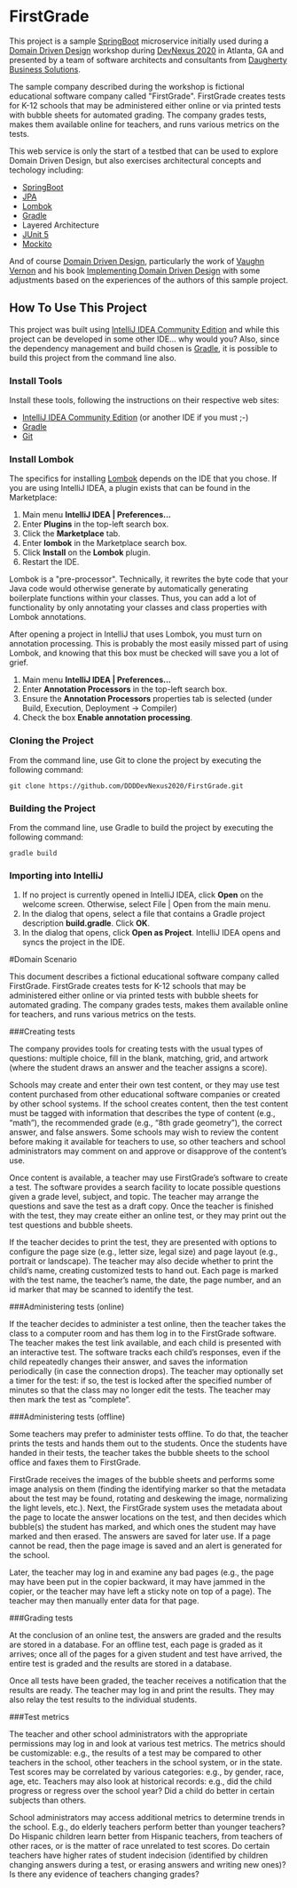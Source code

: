 # FirstGrade
This project is a sample [SpringBoot](https://spring.io/projects/spring-boot) microservice initially used during a [Domain Driven Design](https://dddcommunity.org/) workshop during [DevNexus 2020](https://devnexus.com/) in Atlanta, GA and presented by a team of software architects and consultants from [Daugherty Business Solutions](https://www.daugherty.com/).

The sample company described during the workshop is fictional educational software company called "FirstGrade". FirstGrade creates tests for K-12 schools that may be administered either online or via printed tests with bubble sheets for automated grading. The company grades tests, makes them available online for teachers, and runs various metrics on the tests.

This web service is only the start of a testbed that can be used to explore Domain Driven Design, but also exercises architectural concepts and techology including:

- [SpringBoot](https://spring.io/projects/spring-boot)
- [JPA](https://spring.io/projects/spring-data-jpa)
- [Lombok](https://projectlombok.org/)
- [Gradle](https://gradle.org/)
- Layered Architecture
- [JUnit 5](https://junit.org/junit5/)
- [Mockito](https://site.mockito.org/)

And of course [Domain Driven Design](https://dddcommunity.org/), particularly the work of [Vaughn Vernon](https://vaughnvernon.co/) and his book [Implementing Domain Driven Design](https://www.amazon.com/Implementing-Domain-Driven-Design-Vaughn-Vernon/dp/0321834577) with some adjustments based on the experiences of the authors of this sample project.

## How To Use This Project
This project was built using [IntelliJ IDEA Community Edition](https://www.jetbrains.com/idea/) and while this project can be developed in some other IDE... why would you? Also, since the dependency management and build chosen is [Gradle](https://gradle.org/), it is possible to build this project from the command line also.

### Install Tools
Install these tools, following the instructions on their respective web sites:
- [IntelliJ IDEA Community Edition](https://www.jetbrains.com/idea/) (or another IDE if you must ;-)
- [Gradle](https://gradle.org/)
- [Git](https://git-scm.com/downloads)

### Install Lombok
The specifics for installing [Lombok](https://projectlombok.org/) depends on the IDE that you chose. If you are using IntelliJ IDEA, a plugin exists that can be found in the Marketplace:
1)  Main menu **IntelliJ IDEA | Preferences...**
2)  Enter **Plugins** in the top-left search box.
3)  Click the **Marketplace** tab.
4)  Enter **lombok** in the Marketplace search box.
5)  Click **Install** on the **Lombok** plugin.
6)  Restart the IDE.

Lombok is a "pre-processor". Technically, it rewrites the byte code that your Java code would otherwise generate by automatically generating boilerplate functions within your classes. Thus, you can add a lot of functionality by only annotating your classes and class properties with Lombok annotations.

After opening a project in IntelliJ that uses Lombok, you must turn on annotation processing. This is probably the most easily missed part of using Lombok, and knowing that this box must be checked will save you a lot of grief.
1)  Main menu **IntelliJ IDEA | Preferences...**
2)  Enter **Annotation Processors** in the top-left search box.
3)  Ensure the **Annotation Processors** properties tab is selected (under Build, Execution, Deployment -> Compiler)
4)  Check the box **Enable annotation processing**.

### Cloning the Project
From the command line, use Git to clone the project by executing the following command:

`git clone https://github.com/DDDDevNexus2020/FirstGrade.git`

### Building the Project
From the command line, use Gradle to build the project by executing the following command:

`gradle build`

### Importing into IntelliJ
1)  If no project is currently opened in IntelliJ IDEA, click **Open** on the welcome screen. Otherwise, select File | Open from the main menu.
2)  In the dialog that opens, select a file that contains a Gradle project description **build.gradle**. Click **OK**.
3)  In the dialog that opens, click **Open as Project**. IntelliJ IDEA opens and syncs the project in the IDE.

#Domain Scenario
			
This document describes a fictional educational software company called FirstGrade. FirstGrade creates tests for K-12 schools that may be administered either online or via printed tests with bubble sheets for automated grading. The company grades tests, makes them available online for teachers, and runs various metrics on the tests.			

###Creating tests

The company provides tools for creating tests with the usual types of questions: multiple choice, fill in the blank, matching, grid, and artwork (where the student draws an answer and the teacher assigns a score).				

Schools may create and enter their own test content, or they may use test content purchased from other educational software companies or created by other school systems. If the school creates content, then the test content must be tagged with information that describes the type of content (e.g., “math”), the recommended grade (e.g., “8th grade geometry”), the correct answer, and false answers. Some schools may wish to review the content before making it available for teachers to use, so other teachers and school administrators may comment on and approve or disapprove of the content’s use.				

Once content is available, a teacher may use FirstGrade’s software to create a test. The software provides a search facility to locate possible questions given a grade level, subject, and topic. The teacher may arrange the questions and save the test as a draft copy. Once the teacher is finished with the test, they may create either an online test, or they may print out the test questions and bubble sheets.			

If the teacher decides to print the test, they are presented with options to configure the page size (e.g., letter size, legal size) and page layout (e.g., portrait or landscape). The teacher may also decide whether to print the child’s name, creating customized tests to hand out. Each page is marked with the test name, the teacher’s name, the date, the page number, and an id marker that may be scanned to identify the test.
					

###Administering tests (online)				

If the teacher decides to administer a test online, then the teacher takes the class to a computer room and has them log in to the FirstGrade software. The teacher makes the test link available, and each child is presented with an interactive test. The software tracks each child’s responses, even if the child repeatedly changes their answer, and saves the information periodically (in case the connection drops). The teacher may optionally set a timer for the test: if so, the test is locked after the specified number of minutes so that the class may no longer edit the tests. The teacher may then mark the test as “complete”.				

###Administering tests (offline)			

Some teachers may prefer to administer tests offline. To do that, the teacher prints the tests and hands them out to the students. Once the students have handed in their tests, the teacher takes the bubble sheets to the school office and faxes them to FirstGrade.	

FirstGrade receives the images of the bubble sheets and performs some image analysis on them (finding the identifying marker so that the metadata about the test may be found, rotating and deskewing the image, normalizing the light levels, etc.). Next, the FirstGrade system uses the metadata about the page to locate the answer locations on the test, and then decides which bubble(s) the student has marked, and which ones the student may have marked and then erased. The answers are saved for later use. If a page cannot be read, then the page image is saved and an alert is generated for the school.			

Later, the teacher may log in and examine any bad pages (e.g., the page may have been put in the copier backward, it may have jammed in the copier, or the teacher may have left a sticky note on top of a page). The teacher may then manually enter data for that page.			

###Grading tests			

At the conclusion of an online test, the answers are graded and the results are stored in a database. For an offline test, each page is graded as it arrives; once all of the pages for a given student and test have arrived, the entire test is graded and the results are stored in a database.

Once all tests have been graded, the teacher receives a notification that the results are ready. The teacher may log in and print the results. They may also relay the test results to the individual students.				

###Test metrics
				
The teacher and other school administrators with the appropriate permissions may log in and look at various test metrics. The metrics should be customizable: e.g., the results of a test may be compared to other teachers in the school, other teachers in the school system, or in the state. Test scores may be correlated by various categories: e.g., by gender, race, age, etc. Teachers may also look at historical records: e.g., did the child progress or regress over the school year? Did a child do better in certain subjects than others.				

School administrators may access additional metrics to determine trends in the school. E.g., do elderly teachers perform better than younger teachers? Do Hispanic children learn better from Hispanic teachers, from teachers of other races, or is the matter of race unrelated to test scores. Do certain teachers have higher rates of student indecision (identified by children changing answers during a test, or erasing answers and writing new ones)? Is there any evidence of teachers changing grades? 
				
			
		

